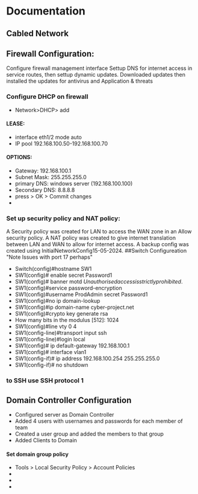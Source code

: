 # Documentation
## Cabled Network
## Firewall Configuration:
Configure firewall management interface
Settup DNS for internet access in service routes, then settup dynamic updates.
Downloaded updates then installed the updates for antivirus and Application & threats
### Configure DHCP on firewall
* Network>DHCP> add
#### LEASE:
* interface eth1/2 mode auto
* IP pool 192.168.100.50-192.168.100.70
#### OPTIONS:
* Gateway: 192.168.100.1
* Subnet Mask: 255.255.255.0
* primary DNS: windows server (192.168.100.100)
* Secondary DNS: 8.8.8.8
* press > OK > Commit changes
* 
### Set up security policy and NAT policy:
A Security policy was created for LAN to access the WAN zone in an Allow security policy. 
A NAT policy was created to give internet translation between LAN and WAN to allow for internet access.
A backup config was created using InitialNetworkConfig15-05-2024.
##Switch Configureation
"Note Issues with port 17 perhaps"
* Switch(config)#hostname SW1
* SW1(config)# enable secret Password1
* SW1(config)# banner motd $Unauthorised access is strictly prohibited.$
* SW1(config)#service password-encryption
* SW1(config)#username ProdAdmin secret Password1
* SW1(config)#no ip domain-lookup
* SW1(config)#ip domain-name cyber-project.net
* SW1(config)#crypto key generate rsa
* How many bits in the modulus [512]: 1024
* SW1(config)#line vty 0 4
* SW1(config-line)#transport input ssh
* SW1(config-line)#login local
* SW1(config)# ip default-gateway 192.168.100.1
* SW1(config)# interface vlan1
* SW1(config-if)# ip address 192.168.100.254 255.255.255.0
* SW1(config-if)# no shutdown
### to SSH use SSH protocol 1

## Domain Controller Configuration
* Configured server as Domain Controller
* Added 4 users with usernames and passwords for each member of team
* Created a user group and added the members to that group
* Added Clients to Domain

#### Set domain group policy 
* Tools > Local Security Policy > Account Policies
*
*
*
